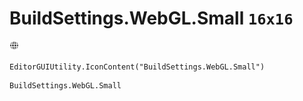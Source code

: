 # BuildSettings.WebGL.Small `16x16`
<img src="/img/BuildSettings.WebGL.Small.png" width=16 height=16>

``` CSharp
EditorGUIUtility.IconContent("BuildSettings.WebGL.Small")
```
```
BuildSettings.WebGL.Small
```
